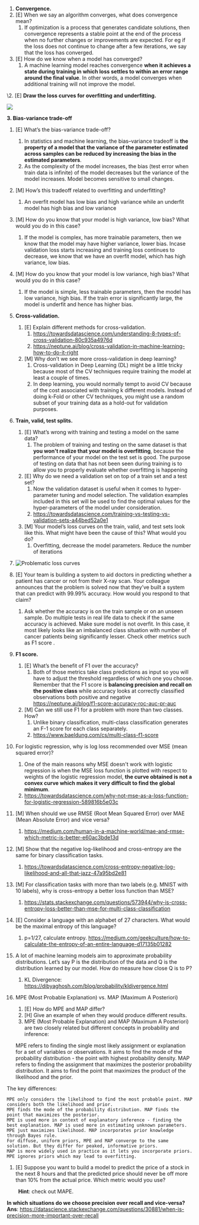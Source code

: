 ﻿1. **Convergence.**
1. [E] When we say an algorithm converges, what does convergence mean?
   1. If optimization is a process that generates candidate solutions, then convergence represents a stable point at the end of the process when no further changes or improvements are expected. For eg if the loss does not continue to change after a few iterations, we say that the loss has converged.
1. [E] How do we know when a model has converged?
   1. A machine learning model reaches convergence **when it achieves a state during training in which loss settles to within an error range around the final value**. In other words, a model converges when additional training will not improve the model.

\2. [E] **Draw the loss curves for overfitting and underfitting.**

![](Aspose.Words.4d37bd4e-95e5-4072-89be-7c3f27de2772.001.png)


**3. Bias-variance trade-off**

1. [E] What’s the bias-variance trade-off?
   1. In statistics and machine learning, the bias–variance tradeoff is **the property of a model that the variance of the parameter estimated across samples can be reduced by increasing the bias in the estimated parameters**.
   1. As the complexity of the model increases, the bias (test error when train data is infinite) of the model decreases but the variance of the model increases. Model becomes sensitive to small changes.
1. [M] How’s this tradeoff related to overfitting and underfitting?
   1. An overfit model has low bias and high variance while an underfit model has high bias and low variance
1. [M] How do you know that your model is high variance, low bias? What would you do in this case?
   1. If the model is complex, has more trainable parameters, then we know that the model may have higher variance, lower bias. Incase validation loss starts increasing and training loss continues to decrease, we know that we have an overfit model, which has high variance, low bias.
1. [M] How do you know that your model is low variance, high bias? What would you do in this case?
   1. If the model is simple, less trainable parameters, then the model has low variance, high bias. If the train error is significantly large, the model is underfit and hence has higher bias.

1. **Cross-validation.**
   1. [E] Explain different methods for cross-validation.
      1. <https://towardsdatascience.com/understanding-8-types-of-cross-validation-80c935a4976d>
      1. https://neptune.ai/blog/cross-validation-in-machine-learning-how-to-do-it-right
   1. [M] Why don’t we see more cross-validation in deep learning?
      1. Cross-validation in Deep Learning (DL) might be a little tricky because most of the CV techniques require training the model at least a couple of times. 
      1. In deep learning, you would normally tempt to avoid CV because of the cost associated with training k different models. Instead of doing k-Fold or other CV techniques, you might use a random subset of your training data as a hold-out for validation purposes.

1. **Train, valid, test splits.**

   1. [E] What’s wrong with training and testing a model on the same data?
      1. The problem of training and testing on the same dataset is that **you won't realize that your model is overfitting**, because the performance of your model on the test set is good. The purpose of testing on data that has not been seen during training is to allow you to properly evaluate whether overfitting is happening
   1. [E] Why do we need a validation set on top of a train set and a test set?
      1. Now the validation dataset is useful when it comes to hyper-parameter tuning and model selection. The validation examples included in this set will be used to find the optimal values for the hyper-parameters of the model under consideration.
      1. https://towardsdatascience.com/training-vs-testing-vs-validation-sets-a44bed52a0e1
   1. [M] Your model’s loss curves on the train, valid, and test sets look like this. What might have been the cause of this? What would you do?
      1. Overfitting, decrease the model parameters. Reduce the number of iterations
1. ![Problematic loss curves](Aspose.Words.4d37bd4e-95e5-4072-89be-7c3f27de2772.002.png)

1. [E] Your team is building a system to aid doctors in predicting whether a patient has cancer or not from their X-ray scan. Your colleague announces that the problem is solved now that they’ve built a system that can predict with 99.99% accuracy. How would you respond to that claim?
   1. Ask whether the accuracy is on the train sample or on an unseen sample. Do multiple tests in real life data to check if the same accuracy is achieved. Make sure model is not overfit. In this case, it most likely looks like an imbalanced class situation with number of cancer patients being significantly lesser. Check other metrics such as F1 score .
1. **F1 score.**
   1. [E] What’s the benefit of F1 over the accuracy?
      1. Both of those metrics take class predictions as input so you will have to adjust the threshold regardless of which one you choose. Remember that the F1 score is **balancing precision and recall on the positive class** while accuracy looks at correctly classified observations both positive and negative
         https://neptune.ai/blog/f1-score-accuracy-roc-auc-pr-auc
   1. [M] Can we still use F1 for a problem with more than two classes. How?
      1. Unlike binary classification, multi-class classification generates an F-1 score for each class separately.
      1. https://www.baeldung.com/cs/multi-class-f1-score
1. For logistic regression, why is log loss recommended over MSE (mean squared error)?
   1. One of the main reasons why MSE doesn't work with logistic regression is when the MSE loss function is plotted with respect to weights of the logistic regression model, **the curve obtained is not a convex curve which makes it very difficult to find the global minimum**.
   1. https://towardsdatascience.com/why-not-mse-as-a-loss-function-for-logistic-regression-589816b5e03c
1. [M] When should we use RMSE (Root Mean Squared Error) over MAE (Mean Absolute Error) and vice versa?
   1. https://medium.com/human-in-a-machine-world/mae-and-rmse-which-metric-is-better-e60ac3bde13d
1. [M] Show that the negative log-likelihood and cross-entropy are the same for binary classification tasks.
   1. https://towardsdatascience.com/cross-entropy-negative-log-likelihood-and-all-that-jazz-47a95bd2e81
1. [M] For classification tasks with more than two labels (e.g. MNIST with 10 labels), why is cross-entropy a better loss function than MSE?
   1. https://stats.stackexchange.com/questions/573944/why-is-cross-entropy-loss-better-than-mse-for-multi-class-classification
1. [E] Consider a language with an alphabet of 27 characters. What would be the maximal entropy of this language?
   1. p=1/27, calculate entropy. https://medium.com/geekculture/how-to-calculate-the-entropy-of-an-entire-language-d17135b01282
1. A lot of machine learning models aim to approximate probability distributions. Let’s say P is the distribution of the data and Q is the distribution learned by our model. How do measure how close Q is to P?
   1. KL Divergence: https://dibyaghosh.com/blog/probability/kldivergence.html
1. MPE (Most Probable Explanation) vs. MAP (Maximum A Posteriori)
   1. [E] How do MPE and MAP differ?
   1. [H] Give an example of when they would produce different results.
   2. MPE (Most Probable Explanation) and MAP (Maximum A Posteriori) are two closely related but different concepts in probability and inference:

    MPE refers to finding the single most likely assignment or explanation for a set of variables or observations. It aims to find the mode of the probability distribution - the point with highest probability density.
    MAP refers to finding the assignment that maximizes the posterior probability distribution. It aims to find the point that maximizes the product of the likelihood and the prior.

The key differences:

    MPE only considers the likelihood to find the most probable point. MAP considers both the likelihood and prior.
    MPE finds the mode of the probability distribution. MAP finds the point that maximizes the posterior.
    MPE is used more in context of explanatory inference - finding the best explanation. MAP is used more in estimating unknown parameters.
    MPE just maximizes likelihood. MAP incorporates prior knowledge through Bayes rule.
    For diffuse, uniform priors, MPE and MAP converge to the same solution. But they differ for peaked, informative priors.
    MAP is more widely used in practice as it lets you incorporate priors. MPE ignores priors which may lead to overfitting.

1. [E] Suppose you want to build a model to predict the price of a stock in the next 8 hours and that the predicted price should never be off more than 10% from the actual price. Which metric would you use?

   ` `**Hint**: check out MAPE.

**In which situations do we choose precision over recall and vice-versa?** </br>
**Ans**: https://datascience.stackexchange.com/questions/30881/when-is-precision-more-important-over-recall


